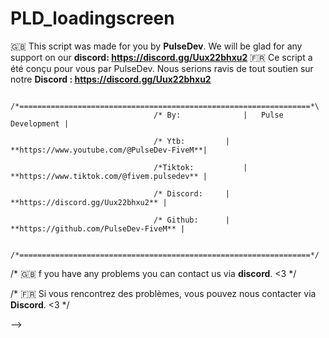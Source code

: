 # PLD_loadingscreen
🇬🇧 This script was made for you by **PulseDev**. We will be glad for any support on our **discord: https://discord.gg/Uux22bhxu2**
🇫🇷 Ce script a été conçu pour vous par PulseDev. Nous serions ravis de tout soutien sur notre **Discord : https://discord.gg/Uux22bhxu2**


                                    /*=================================================================*\
                                    /* By:              |	Pulse Development | 

                                    /* Ytb: 		|	**https://www.youtube.com/@PulseDev-FiveM**|	

                                    /*Tiktok:           |   **https://www.tiktok.com/@fivem.pulsedev** |
	
                                    /* Discord: 	|	**https://discord.gg/Uux22bhxu2** |

                                    /* Github:   	|   **https://github.com/PulseDev-FiveM** |

                                    /*=================================================================*/


/* 🇬🇧 f you have any problems you can contact us via **discord**. <3     */

/* 🇫🇷 Si vous rencontrez des problèmes, vous pouvez nous contacter via **Discord**. <3 */

-->
